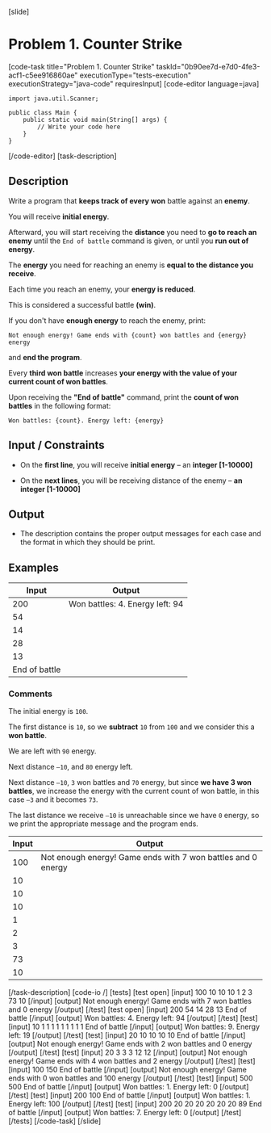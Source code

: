 [slide]
# Problem 1. Counter Strike
[code-task title="Problem 1. Counter Strike" taskId="0b90ee7d-e7d0-4fe3-acf1-c5ee916860ae" executionType="tests-execution" executionStrategy="java-code" requiresInput]
[code-editor language=java]
```
import java.util.Scanner;

public class Main {
    public static void main(String[] args) {
        // Write your code here
    }
}
```
[/code-editor]
[task-description]
## Description

Write a program that **keeps track of every won** battle against an **enemy**.

You will receive **initial energy**.

Afterward, you will start receiving the **distance** you need to **go to reach an enemy** until the `End of battle` command is given, or until you **run out of energy**.

The **energy** you need for reaching an enemy is **equal to the distance you receive**.

Each time you reach an enemy, your **energy is reduced**.

This is considered a successful battle **\(win\)**.

If you don't have **enough energy** to reach the enemy, print:

`Not enough energy! Game ends with {count} won battles and {energy} energy`

and **end the program**.

Every **third won battle** increases **your energy with the value of your current count of won battles**.

Upon receiving the **"End of battle"** command, print the **count of won battles** in the following format:

`Won battles: {count}. Energy left: {energy}`

## Input \/ Constraints

- On the **first line**, you will receive **initial energy** – an **integer \[1-10000\]**

- On the **next lines**, you will be receiving distance of the enemy – **an integer \[1-10000\]**

## Output

- The description contains the proper output messages for each case and the format in which they
should be print.

## Examples
| **Input** | **Output** |
| --- | --- |
| 200 | Won battles: 4. Energy left: 94 |
| 54 |  |
| 14 |  |
| 28 |  |
| 13 |  |
| End of battle |  |

### Comments

The initial energy is `100`.

The first distance is `10`, so we **subtract** `10` from `100` and we consider this a **won battle**.

We are left with `90` energy.

Next distance `–10`, and `80` energy left.

Next distance `–10`, `3` won battles and `70` energy, but since **we have 3 won battles**, we increase the energy with the current count of won battle, in this case `–3` and it becomes `73`.

The last distance we receive `–10` is unreachable since we have `0` energy, so we print the appropriate message and the program ends.

| **Input** | **Output** |
| --- | --- |
| 100 | Not enough energy! Game ends with 7 won battles and 0 energy |
| 10 |  |
| 10 |  |
| 10 |  |
| 1 |  |
| 2 |  |
| 3 |  |
| 73 |  |
| 10 |  |

[/task-description]
[code-io /]
[tests]
[test open]
[input]
100
10
10
10
1
2
3
73
10
[/input]
[output]
Not enough energy! Game ends with 7 won battles and 0 energy
[/output]
[/test]
[test open]
[input]
200
54
14
28
13
End of battle
[/input]
[output]
Won battles: 4. Energy left: 94
[/output]
[/test]
[test]
[input]
10
1
1
1
1
1
1
1
1
1
End of battle
[/input]
[output]
Won battles: 9. Energy left: 19
[/output]
[/test]
[test]
[input]
20
10
10
10
10
End of battle
[/input]
[output]
Not enough energy! Game ends with 2 won battles and 0 energy
[/output]
[/test]
[test]
[input]
20
3
3
3
12
12
[/input]
[output]
Not enough energy! Game ends with 4 won battles and 2 energy
[/output]
[/test]
[test]
[input]
100
150
End of battle
[/input]
[output]
Not enough energy! Game ends with 0 won battles and 100 energy
[/output]
[/test]
[test]
[input]
500
500
End of battle
[/input]
[output]
Won battles: 1. Energy left: 0
[/output]
[/test]
[test]
[input]
200
100
End of battle
[/input]
[output]
Won battles: 1. Energy left: 100
[/output]
[/test]
[test]
[input]
200
20
20
20
20
20
20
89
End of battle
[/input]
[output]
Won battles: 7. Energy left: 0
[/output]
[/test]
[/tests]
[/code-task]
[/slide]